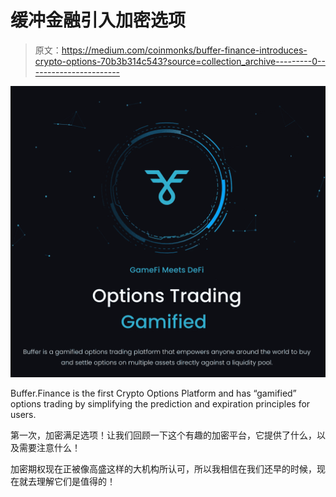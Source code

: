 # 缓冲金融引入加密选项

> 原文：<https://medium.com/coinmonks/buffer-finance-introduces-crypto-options-70b3b314c543?source=collection_archive---------0----------------------->

![](img/76a2b7c8d79af27c48c7bcb15c9526c1.png)

Buffer.Finance is the first Crypto Options Platform and has “gamified” options trading by simplifying the prediction and expiration principles for users.

第一次，加密满足选项！让我们回顾一下这个有趣的加密平台，它提供了什么，以及需要注意什么！

加密期权现在正被像高盛这样的大机构所认可，所以我相信在我们还早的时候，现在就去理解它们是值得的！
